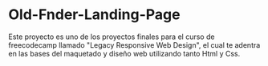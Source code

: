 # Old-Fnder-Landing-Page
Este proyecto es uno de los proyectos finales para el curso de freecodecamp llamado "Legacy Responsive Web Design", el cual te adentra en las bases del maquetado y diseño web utilizando tanto Html y Css.
